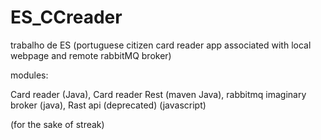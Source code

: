 # ES_CCreader
trabalho de ES (portuguese citizen card reader app associated with local webpage and remote rabbitMQ broker)

modules:

Card reader (Java),
Card reader Rest (maven Java),
rabbitmq imaginary broker (java),
Rast api (deprecated) (javascript)



(for the sake of streak)
